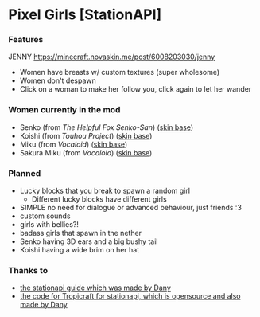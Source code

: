 # Pixel Girls [StationAPI]

### Features

JENNY https://minecraft.novaskin.me/post/6008203030/jenny

- Women have breasts w/ custom textures (super wholesome)
- Women don't despawn
- Click on a woman to make her follow you, click again to let her wander

### Women currently in the mod

- Senko (from _The Helpful Fox Senko-San_) ([skin base](https://www.minecraftskins.com/skin/20162484/senko/))
- Koishi (from _Touhou Project_) ([skin base](https://www.planetminecraft.com/skin/koishi-komeiji-brambly-rose-garden/))
- Miku (from _Vocaloid_) ([skin base](https://namemc.com/skin/717b6544a421153e))
- Sakura Miku (from _Vocaloid_) ([skin base](https://namemc.com/skin/01a81d090e883142))

### Planned

- Lucky blocks that you break to spawn a random girl
  - Different lucky blocks have different girls
- SIMPLE no need for dialogue or advanced behaviour, just friends :3
- custom sounds
- girls with bellies?!
- badass girls that spawn in the nether
- Senko having 3D ears and a big bushy tail
- Koishi having a wide brim on her hat

### Thanks to
- [the stationapi guide which was made by Dany](https://stationapi.wiki/)
- [the code for Tropicraft for stationapi, which is opensource and also made by Dany](https://github.com/DanyGames2014/Tropicraft/tree/master/src/main/java/net/danygames2014/tropicraft/mixin/scalearmor)